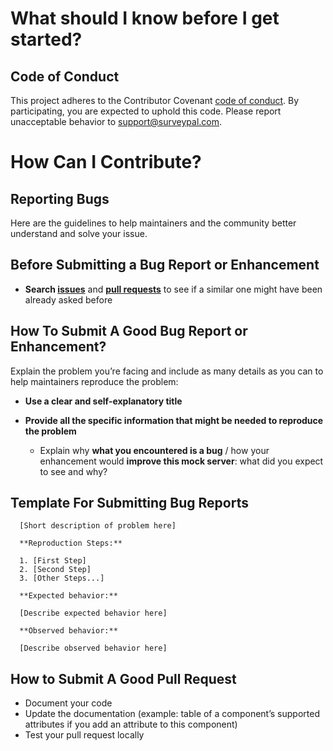 # What should I know before I get started?

## Code of Conduct

This project adheres to the Contributor Covenant [code of conduct](https://contributor-covenant.org/version/1/4/). By participating, you are expected to uphold this code. Please report unacceptable behavior to [support@surveypal.com](mailto:support@surveypal.com).

# How Can I Contribute?

## Reporting Bugs

Here are the guidelines to help maintainers and the community better understand and solve your issue.

## Before Submitting a Bug Report or Enhancement

* **Search [issues](https://github.com/surveypal/hubspot-mock-server/issues?utf8=%E2%9C%93&q=is%3Aissue+)** and **[pull requests](https://github.com/surveypal/hubspot-mock-server/pulls?utf8=%E2%9C%93&q=is%3Apr+)** to see if a similar one might have been already asked before

## How To Submit A Good Bug Report or Enhancement?

Explain the problem you’re facing and include as many details as you can to help maintainers reproduce the problem:

* **Use a clear and self-explanatory title**

* **Provide all the specific information that might be needed to reproduce the problem**

    * Explain why **what you encountered is a bug** / how your enhancement would **improve this mock server**: what did you expect to see and why?

## Template For Submitting Bug Reports

      [Short description of problem here]

      **Reproduction Steps:**

      1. [First Step]
      2. [Second Step]
      3. [Other Steps...]

      **Expected behavior:**

      [Describe expected behavior here]

      **Observed behavior:**

      [Describe observed behavior here]

## How to Submit A Good Pull Request

* Document your code
* Update the documentation (example: table of a component’s supported attributes if you add an attribute to this component)
* Test your pull request locally
